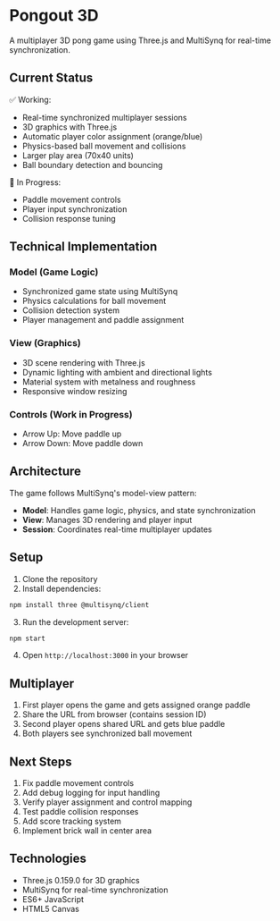# Pongout 3D

A multiplayer 3D pong game using Three.js and MultiSynq for real-time synchronization.

## Current Status

✅ Working:
- Real-time synchronized multiplayer sessions
- 3D graphics with Three.js
- Automatic player color assignment (orange/blue)
- Physics-based ball movement and collisions
- Larger play area (70x40 units)
- Ball boundary detection and bouncing

🔄 In Progress:
- Paddle movement controls
- Player input synchronization
- Collision response tuning

## Technical Implementation

### Model (Game Logic)
- Synchronized game state using MultiSynq
- Physics calculations for ball movement
- Collision detection system
- Player management and paddle assignment

### View (Graphics)
- 3D scene rendering with Three.js
- Dynamic lighting with ambient and directional lights
- Material system with metalness and roughness
- Responsive window resizing

### Controls (Work in Progress)
- Arrow Up: Move paddle up
- Arrow Down: Move paddle down

## Architecture

The game follows MultiSynq's model-view pattern:

- **Model**: Handles game logic, physics, and state synchronization
- **View**: Manages 3D rendering and player input
- **Session**: Coordinates real-time multiplayer updates

## Setup

1. Clone the repository
2. Install dependencies:
```bash
npm install three @multisynq/client
```
3. Run the development server:
```bash
npm start
```
4. Open `http://localhost:3000` in your browser

## Multiplayer

1. First player opens the game and gets assigned orange paddle
2. Share the URL from browser (contains session ID)
3. Second player opens shared URL and gets blue paddle
4. Both players see synchronized ball movement

## Next Steps

1. Fix paddle movement controls
2. Add debug logging for input handling
3. Verify player assignment and control mapping
4. Test paddle collision responses
5. Add score tracking system
6. Implement brick wall in center area

## Technologies

- Three.js 0.159.0 for 3D graphics
- MultiSynq for real-time synchronization
- ES6+ JavaScript
- HTML5 Canvas